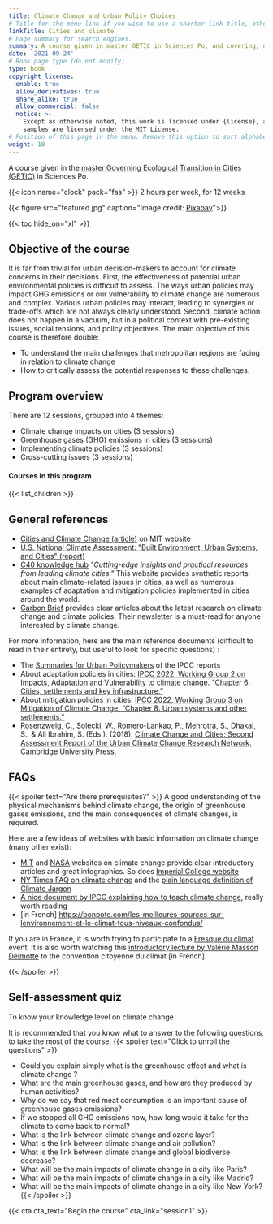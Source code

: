 ```yaml
---
title: Climate Change and Urban Policy Choices
# Title for the menu link if you wish to use a shorter link title, otherwise remove this option.
linkTitle: Cities and climate
# Page summary for search engines.
summary: A course given in master GETIC in Sciences Po, and covering, during the whole semester, theoretical and practical issues about adaptation and mitigation policies in cities.
date: '2021-09-24'
# Book page type (do not modify).
type: book
copyright_license:
  enable: true
  allow_derivatives: true
  share_alike: true
  allow_commercial: false
  notice: >-
    Except as otherwise noted, this work is licensed under {license}, and code
    samples are licensed under the MIT License.
# Position of this page in the menu. Remove this option to sort alphabetically.
weight: 10
---
```



A course given in the [master Governing Ecological Transition in Cities (GETIC)](https://www.sciencespo.fr/ecole-urbaine/fr/governing-ecological-transitions-european-cities.html) in Sciences Po.

{{< icon name="clock" pack="fas" >}} 2 hours per week, for 12 weeks

{{< figure src="featured.jpg" caption="Image credit: [Pixabay](https://pixabay.com/fr/photos/l-architecture-immeubles-voitures-1837176/)">}}

{{< toc hide_on="xl" >}}



## Objective of the course

It is far from trivial for urban decision-makers to account for climate concerns in their decisions. First, the effectiveness of potential urban environmental policies is difficult to assess. The ways urban policies may impact GHG emissions or our vulnerability to climate change are numerous and complex. Various urban policies may interact, leading to synergies or trade-offs which are not always clearly understood. Second, climate action does not happen in a vacuum, but in a political context with pre-existing issues, social tensions, and policy objectives. The main objective of this course is therefore double: 
- To understand the main challenges that metropolitan regions are facing in relation to climate change
- How to critically assess the potential responses to these challenges. 


## Program overview

There are 12 sessions, grouped into 4 themes:
-	Climate change impacts on cities (3 sessions)
-	Greenhouse gases (GHG) emissions in cities (3 sessions)
-	Implementing climate policies (3 sessions)
-	Cross-cutting issues (3 sessions) 

#### Courses in this program

{{< list_children >}}

## General references

- [Cities and Climate Change (article)](https://climate.mit.edu/explainers/cities-and-climate-change) on MIT website
- [U.S. National Climate Assessment: "Built Environment, Urban Systems, and Cities" (report)](https://nca2018.globalchange.gov/chapter/11/)
- [C40 knowledge hub](https://www.c40knowledgehub.org) *"Cutting-edge insights and practical resources from leading climate cities."* This website provides synthetic reports about main climate-related issues in cities, as well as numerous examples of adaptation and mitigation policies implemented in cities around the world. 
- [Carbon Brief](https://www.carbonbrief.org) provides clear articles about the latest research on climate change and climate policies. Their newsletter is a must-read for anyone interested by climate change.

For more information, here are the main reference documents (difficult to read in their entirety, but useful to look for specific questions) : 

- The [Summaries for Urban Policymakers](https://supforclimate.com/) of the IPCC reports
- About adaptation policies in cities: [IPCC 2022, Working Group 2 on Impacts, Adaptation and Vulnerability to climate change. “Chapter 6: Cities, settlements and key infrastructure.”](https://www.ipcc.ch/report/ar6/wg2/downloads/report/IPCC_AR6_WGII_Chapter06.pdf)
- About mitigation policies in cities: [IPCC 2022, Working Group 3 on Mitigation of Climate Change. “Chapter 8: Urban systems and other settlements."](https://report.ipcc.ch/ar6wg3/pdf/IPCC_AR6_WGIII_FinalDraft_Chapter08.pdf)
- Rosenzweig, C., Solecki, W., Romero-Lankao, P., Mehrotra, S., Dhakal, S., & Ali Ibrahim, S. (Eds.). (2018). [Climate Change and Cities: Second Assessment Report of the Urban Climate Change Research Network.](https://uccrn.ei.columbia.edu/arc3.2 ) Cambridge University Press.


## FAQs

{{< spoiler text="Are there prerequisites?" >}}
A good understanding of the physical mechanisms behind climate change, the origin of greenhouse gases emissions, and the main consequences of climate changes, is required.

Here are a few ideas of websites with basic information on climate change (many other exist):
- [MIT](https://climate.mit.edu/) and [NASA](https://climate.nasa.gov/) websites on climate change provide clear introductory articles and great infographics. So does [Imperial College website](https://www.imperial.ac.uk/grantham/publications/climate-change-faqs/)
- [NY Times FAQ on climate change](https://www.nytimes.com/article/climate-change-global-warming-faq.html) and the [plain language definition of Climate Jargon](https://www.nytimes.com/interactive/2021/10/31/climate/climate-change-sustainability-definition.html?action=click)
- [A nice document by IPCC explaining how to teach climate change](https://www.ipcc.ch/site/assets/uploads/sites/2/2018/12/ST1.5_OCE_LR.pdf), really worth reading
- [in French] https://bonpote.com/les-meilleures-sources-sur-lenvironnement-et-le-climat-tous-niveaux-confondus/

If you are in France, it is worth trying to participate to a [Fresque du climat](https://fresqueduclimat.org/) event. It is also worth watching this [introductory lecture by Valérie Masson Delmotte](https://www.youtube.com/watch?v=oSPb5o7oZIU) to the convention citoyenne du climat [in French]. 

{{< /spoiler >}}

## Self-assessment quiz
To know your knowledge level on climate change.

It is recommended that you know what to answer to the following questions, to take the most of the course.
{{< spoiler text="Click to unroll the questions" >}}
-	Could you explain simply what is the greenhouse effect and what is climate change ?
-	What are the main greenhouse gases, and how are they produced by human activities?
-	Why do we say that red meat consumption is an important cause of greenhouse gases emissions?
-	If we stopped all GHG emissions now, how long would it take for the climate to come back to normal?
-	What is the link between climate change and ozone layer?
-	What is the link between climate change and air pollution?
-	What is the link between climate change and global biodiverse decrease?
-	What will be the main impacts of climate change in a city like Paris?
-	What will be the main impacts of climate change in a city like Madrid?
-	What will be the main impacts of climate change in a city like New York?
{{< /spoiler >}}

{{< cta cta_text="Begin the course" cta_link="session1" >}}
